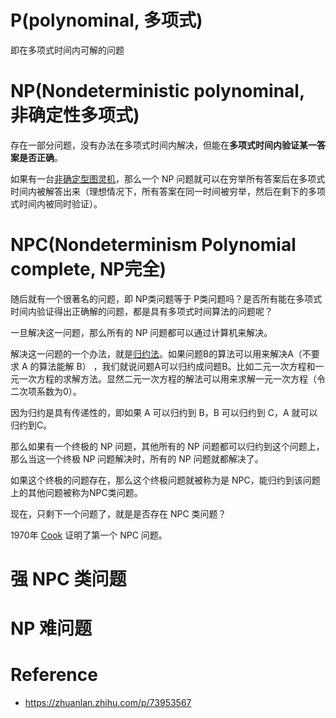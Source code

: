 # P(polynominal, 多项式)

即在多项式时间内可解的问题

# NP(Nondeterministic polynominal, 非确定性多项式)

存在一部分问题，没有办法在多项式时间内解决，但能在**多项式时间内验证某一答案是否正确**。

如果有一台[非确定型图灵机](./2.html)，那么一个 NP 问题就可以在穷举所有答案后在多项式时间内被解答出来（理想情况下，所有答案在同一时间被穷举，然后在剩下的多项式时间内被同时验证）。


# NPC(Nondeterminism Polynomial complete, NP完全)
随后就有一个很著名的问题，即 NP类问题等于 P类问题吗？是否所有能在多项式时间内验证得出正确解的问题，都是具有多项式时间算法的问题呢？

一旦解决这一问题，那么所有的 NP 问题都可以通过计算机来解决。

解决这一问题的一个办法，就是[归约法](./5.html)。如果问题B的算法可以用来解决A（不要求 A 的算法能解 B） ，我们就说问题A可以归约成问题B。比如二元一次方程和一元一次方程的求解方法。显然二元一次方程的解法可以用来求解一元一次方程（令二次项系数为0）。

因为归约是具有传递性的，即如果 A 可以归约到 B，B 可以归约到 C，A 就可以归约到C。

那么如果有一个终极的 NP 问题，其他所有的 NP 问题都可以归约到这个问题上，那么当这一个终极 NP 问题解决时，所有的 NP 问题就都解决了。

如果这个终极的问题存在，那么这个终极问题就被称为是 NPC，能归约到该问题上的其他问题被称为NPC类问题。

现在，只剩下一个问题了，就是是否存在 NPC 类问题？

1970年 [Cook](../doc/sat.html) 证明了第一个 NPC 问题。

# 强 NPC 类问题


# NP 难问题


# Reference
 - https://zhuanlan.zhihu.com/p/73953567